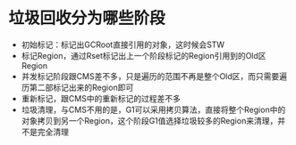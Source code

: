 # 垃圾回收分为哪些阶段
- 初始标记：标记出GCRoot直接引用的对象，这时候会STW
- 标记Region，通过Rset标记出上一个阶段标记的Region引用到的Old区Region
- 并发标记阶段跟CMS差不多，只是遍历的范围不再是整个Old区，而只需要遍历第二部标记出来的Region即可
- 重新标记，跟CMS中的重新标记的过程差不多
- 垃圾清理，与CMS不用的是，G1可以采用拷贝算法，直接将整个Region中的对象拷贝到另一个Region，这个阶段G1值选择垃圾较多的Region来清理，并不是完全清理